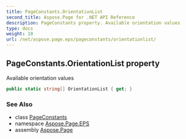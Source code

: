```yaml
---
title: PageConstants.OrientationList
second_title: Aspose.Page for .NET API Reference
description: PageConstants property. Available orientation values
type: docs
weight: 10
url: /net/aspose.page.eps/pageconstants/orientationlist/
---
```

## PageConstants.OrientationList property

Available orientation values

```csharp
public static string[] OrientationList { get; }
```

### See Also

* class [PageConstants](../)
* namespace [Aspose.Page.EPS](../../pageconstants/)
* assembly [Aspose.Page](../../../)


